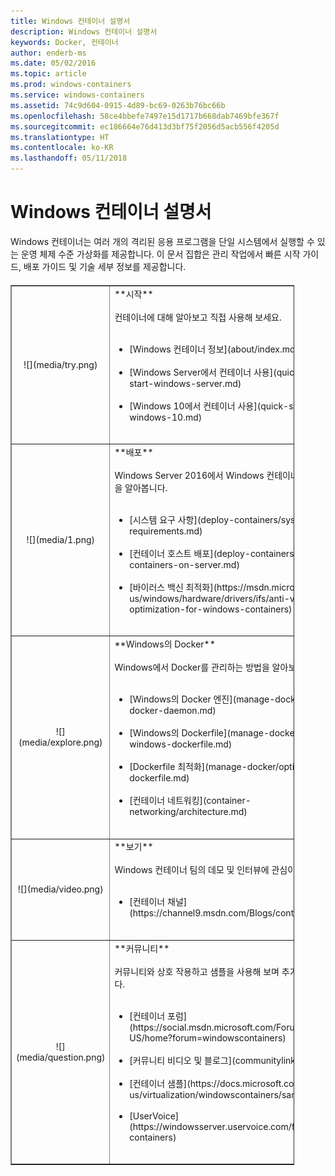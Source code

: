```yaml
---
title: Windows 컨테이너 설명서
description: Windows 컨테이너 설명서
keywords: Docker, 컨테이너
author: enderb-ms
ms.date: 05/02/2016
ms.topic: article
ms.prod: windows-containers
ms.service: windows-containers
ms.assetid: 74c9d604-0915-4d89-bc69-0263b76bc66b
ms.openlocfilehash: 58ce4bbefe7497e15d1717b668dab7469bfe367f
ms.sourcegitcommit: ec186664e76d413d3bf75f2056d5acb556f4205d
ms.translationtype: HT
ms.contentlocale: ko-KR
ms.lasthandoff: 05/11/2018
---
```

# <a name="windows-containers-documentation"></a>Windows 컨테이너 설명서

Windows 컨테이너는 여러 개의 격리된 응용 프로그램을 단일 시스템에서 실행할 수 있는 운영 체제 수준 가상화를 제공합니다. 이 문서 집합은 관리 작업에서 빠른 시작 가이드, 배포 가이드 및 기술 세부 정보를 제공합니다.

<table border="1" style="background-color:FFFFCC;border-collapse:collapse;border:1px solid FFCC00;color:000000;width:90%; margin-top: 20px" cellpadding="25" cellspacing="5">
<tr>
<td ><center>![](media/try.png)</center></td>
<td>**시작**<br /><br />
컨테이너에 대해 알아보고 직접 사용해 보세요.<br /><br />
<ul>
<li>[Windows 컨테이너 정보](about/index.md)<br /><br /></li>
<li>[Windows Server에서 컨테이너 사용](quick-start/quick-start-windows-server.md)<br /><br /></li>
<li>[Windows 10에서 컨테이너 사용](quick-start/quick-start-windows-10.md)<br /><br /></li>
</ul>
</td>
</tr>
<tr>
<td ><center>![](media/1.png)</center></td>
<td>**배포**<br /><br />
Windows Server 2016에서 Windows 컨테이너를 배포하는 방법을 알아봅니다.<br /><br />
<ul>
<li>[시스템 요구 사항](deploy-containers/system-requirements.md)<br /><br /></li>
<li>[컨테이너 호스트 배포](deploy-containers/deploy-containers-on-server.md)<br /><br /></li>
<li>[바이러스 백신 최적화](https://msdn.microsoft.com/en-us/windows/hardware/drivers/ifs/anti-virus-optimization-for-windows-containers)<br /><br /></li>
</ul>
</td>
</tr>

<tr>
<td ><center>![](media/explore.png)</center></td>
<td>**Windows의 Docker**<br /><br />
Windows에서 Docker를 관리하는 방법을 알아보세요.<br /><br />
<ul>
<li>[Windows의 Docker 엔진](manage-docker/configure-docker-daemon.md)<br /><br /></li>
<li>[Windows의 Dockerfile](manage-docker/manage-windows-dockerfile.md)<br /><br /></li>
<li>[Dockerfile 최적화](manage-docker/optimize-windows-dockerfile.md)<br /><br /></li>
<li>[컨테이너 네트워킹](container-networking/architecture.md)<br /><br /></li>
</ul>
</td>
</tr>

<tr>
<td ><center>![](media/video.png)</center></td>
<td>**보기**<br /><br />
Windows 컨테이너 팀의 데모 및 인터뷰에 관심이 있으십니까?<br /><br />
<ul>
<li>[컨테이너 채널](https://channel9.msdn.com/Blogs/containers)</li>
</ul>
<br />
</td>
</tr>

<tr>
<td ><center>![](media/question.png)</center></td>
<td>**커뮤니티**<br /><br />
커뮤니티와 상호 작용하고 샘플을 사용해 보며 추가 리소스를 찾습니다.<br /><br />
<ul>
<li>[컨테이너 포럼](https://social.msdn.microsoft.com/Forums/en-US/home?forum=windowscontainers)<br /><br /></li>
<li>[커뮤니티 비디오 및 블로그](communitylinks.md)<br /><br /></li>
<li>[컨테이너 샘플](https://docs.microsoft.com/en-us/virtualization/windowscontainers/samples)<br /><br /></li>
<li>[UserVoice](https://windowsserver.uservoice.com/forums/304624-containers)<br /><br /></li>
</ul>
</td>
</tr>
</table>
